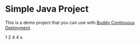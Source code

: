 # Simple Java Project
This is a demo project that you can use with [Buddy Continuous Deployment](https://buddy.works).

 1
2
4
4
s
